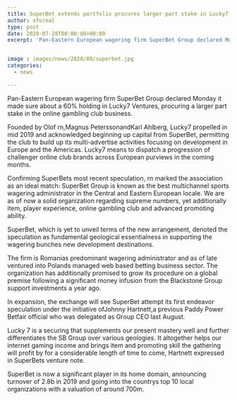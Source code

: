 ```yaml
---
title: SuperBet extends portfolio procures larger part stake in Lucky7
author: xforeal 
type: post
date: 2020-07-28T00:00:00+00:00
excerpt: 'Pan-Eastern European wagering firm SuperBet Group declared Monday it made sure about a 60&amp;percnt; holding in Lucky7 Ventures, procuring a larger part stake in the online gambling club business '


image : images/news/2020/08/superbet.jpg
categories:
  - news

---
```

Pan-Eastern European wagering firm SuperBet Group declared Monday it made sure about a 60&percnt; holding in Lucky7 Ventures, procuring a larger part stake in the online gambling club business. 

Founded by Olof rn,Magnus PeterssonandKarl Ahlberg, Lucky7 propelled in mid 2019 and acknowledged beginning up capital from SuperBet, permitting the club to build up its multi-advertise activities focusing on development in Europe and the Americas. Lucky7 means to dispatch a progression of challenger online club brands across European purviews in the coming months. 

Confirming SuperBets most recent speculation, rn marked the association as an ideal match: SuperBet Group is known as the best multichannel sports wagering administrator in the Central and Eastern European locale. We are as of now a solid organization regarding supreme numbers, yet additionally item, player experience, online gambling club and advanced promoting ability. 

SuperBet, which is yet to unveil terms of the new arrangement, denoted the speculation as fundamental geological essentialness in supporting the wagering bunches new development destinations. 

The firm is Romanias predominant wagering administrator and as of late ventured into Polands managed web based betting business sector. The organization has additionally promised to grow its procedure on a global premise following a significant money infusion from the Blackstone Group support investments a year ago. 

In expansion, the exchange will see SuperBet attempt its first endeavor speculation under the initiative ofJohnny Hartnett,a previous Paddy Power Betfair official who was delegated as Group CEO last August. 

Lucky 7 is a securing that supplements our present mastery well and further differentiates the SB Group over various geologies. It altogether helps our internet gaming income and brings item and promoting skill the gathering will profit by for a considerable length of time to come, Hartnett expressed in SuperBets venture note. 

SuperBet is now a significant player in its home domain, announcing turnover of 2.8b in 2019 and going into the countrys top 10 local organizations with a valuation of around 700m.